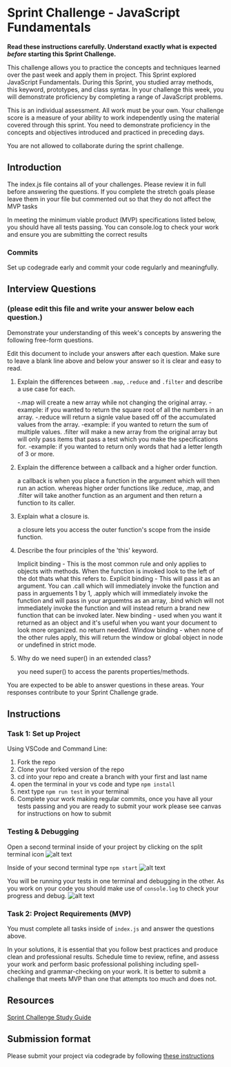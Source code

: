 # Sprint Challenge - JavaScript Fundamentals

**Read these instructions carefully. Understand exactly what is expected _before_ starting this Sprint Challenge.**

This challenge allows you to practice the concepts and techniques learned over the past week and apply them in project. This Sprint explored JavaScript Fundamentals. During this Sprint, you studied array methods, this keyword, prototypes, and class syntax. In your challenge this week, you will demonstrate proficiency by completing a range of JavaScript problems.

This is an individual assessment. All work must be your own. Your challenge score is a measure of your ability to work independently using the material covered through this sprint. You need to demonstrate proficiency in the concepts and objectives introduced and practiced in preceding days.

You are not allowed to collaborate during the sprint challenge.

## Introduction

The index.js file contains all of your challenges. Please review it in full before answering the questions. If you complete the stretch goals please leave them in your file but commented out so that they do not affect the MVP tasks

In meeting the minimum viable product (MVP) specifications listed below, you should have all tests passing. You can console.log to check your work and ensure you are submitting the correct results

### Commits

Set up codegrade early and commit your code regularly and meaningfully.

## Interview Questions

### (please edit this file and write your answer below each question.)

Demonstrate your understanding of this week's concepts by answering the following free-form questions.

Edit this document to include your answers after each question. Make sure to leave a blank line above and below your answer so it is clear and easy to read.

1. Explain the differences between `.map`, `.reduce` and `.filter` and describe a use case for each.

   -.map will create a new array while not changing the original array.
   -example: if you wanted to return the square root of all the numbers in an array.
   -.reduce will return a signle value based off of the accumulated values from the array.
   -example: if you wanted to return the sum of multiple values.
   .filter will make a new array from the original array but will only pass items that pass a test which you make the specifications for.
   -example: if you wanted to return only words that had a letter length of 3 or more.

2. Explain the difference between a callback and a higher order function.

   a callback is when you place a function in the argument which will then run an action. whereas higher order functions like .reduce, .map, and .filter will take another function as an argument and then return a function to its caller.

3. Explain what a closure is.

   a closure lets you access the outer function's scope from the inside function.

4. Describe the four principles of the 'this' keyword.

   Implicit binding - This is the most common rule and only applies to objects with methods. When the function is invoked look to the left of the dot thats what this refers to.
   Explicit binding - This will pass it as an argument. You can .call which will immediately invoke the function and pass in arguements 1 by 1, .apply which will immediately invoke the function and will pass in your arguemtns as an array, .bind which will not immediately invoke the function and will instead return a brand new function that can be invoked later.
   New binding - used when you want it returned as an object and it's useful when you want your document to look more organized. no return needed.
   Window binding - when none of the other rules apply, this will return the window or global object in node or undefined in strict mode.

5. Why do we need super() in an extended class?

   you need super() to access the parents properties/methods.

You are expected to be able to answer questions in these areas. Your responses contribute to your Sprint Challenge grade.

## Instructions

### Task 1: Set up Project

Using VSCode and Command Line:

1. Fork the repo
2. Clone your forked version of the repo
3. cd into your repo and create a branch with your first and last name
4. open the terminal in your vs code and type `npm install`
5. next type `npm run test` in your terminal
6. Complete your work making regular commits, once you have all your tests passing and you are ready to submit your work please see canvas for instructions on how to submit

### Testing & Debugging

Open a second terminal inside of your project by clicking on the split terminal icon
![alt text](assets/split_terminal.png "Split Terminal")

Inside of your second terminal type `npm start`
![alt text](assets/npm_start.png "type npm start")

You will be running your tests in one terminal and debugging in the other. As you work on your code you should make use of `console.log` to check your progress and debug.
![alt text](assets/tests_debug_terminal_final.png "your terminal should look like this")

### Task 2: Project Requirements (MVP)

You must complete all tasks inside of `index.js` and answer the questions above.

In your solutions, it is essential that you follow best practices and produce clean and professional results. Schedule time to review, refine, and assess your work and perform basic professional polishing including spell-checking and grammar-checking on your work. It is better to submit a challenge that meets MVP than one that attempts too much and does not.

## Resources

[Sprint Challenge Study Guide](https://www.notion.so/lambdaschool/Unit-1-Sprint-3-Study-Guide-033a9a00659a4ef98c12eb97e49a6110)

## Submission format

Please submit your project via codegrade by following [these instructions](https://www.notion.so/lambdaschool/Submitting-an-assignment-via-Code-Grade-A-Step-by-Step-Walkthrough-07bd65f5f8364e709ecb5064735ce374)

